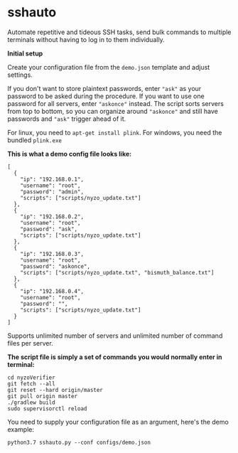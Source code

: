 # sshauto
Automate repetitive and tideous SSH tasks, send bulk commands to multiple terminals without having to log in to them individually.

**Initial setup**

Create your configuration file from the `demo.json` template and adjust settings.

If you don't want to store plaintext passwords, enter `"ask"` as your password to be asked during the procedure. If you want to use one password for all servers, enter `"askonce"` instead. The script sorts servers from top to bottom, so you can organize around `"askonce"` and still have passwords and `"ask"` trigger ahead of it. 

For linux, you need to `apt-get install plink`. For windows, you need the bundled `plink.exe`

**This is what a demo config file looks like:**

```
[
  {
    "ip": "192.168.0.1",
    "username": "root",
    "password": "admin",
    "scripts": ["scripts/nyzo_update.txt"]
  },
  {
    "ip": "192.168.0.2",
    "username": "root",
    "password": "ask",
    "scripts": ["scripts/nyzo_update.txt"]
  },
  {
    "ip": "192.168.0.3",
    "username": "root",
    "password": "askonce",
    "scripts": ["scripts/nyzo_update.txt", "bismuth_balance.txt"]
  },
  {
    "ip": "192.168.0.4",
    "username": "root",
    "password": "",
    "scripts": ["scripts/nyzo_update.txt"]
  }
]
```
Supports unlimited number of servers and unlimited number of command files per server.


**The script file is simply a set of commands you would normally enter in terminal:**

```
cd nyzoVerifier
git fetch --all
git reset --hard origin/master
git pull origin master
./gradlew build
sudo supervisorctl reload
```

You need to supply your configuration file as an argument, here's the demo example:
```
python3.7 sshauto.py --conf configs/demo.json
```